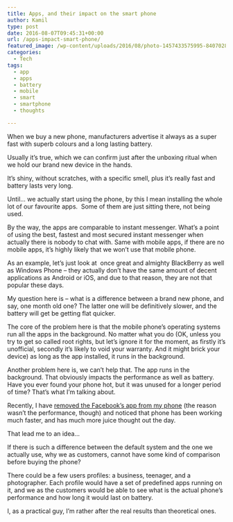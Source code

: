 ```yaml
---
title: Apps, and their impact on the smart phone
author: Kamil
type: post
date: 2016-08-07T09:45:31+00:00
url: /apps-impact-smart-phone/
featured_image: /wp-content/uploads/2016/08/photo-1457433575995-8407028a9970.jpg
categories:
  - Tech
tags:
  - app
  - apps
  - battery
  - mobile
  - smart
  - smartphone
  - thoughts

---
```

When we buy a new phone, manufacturers advertise it always as a super fast with superb colours and a long lasting battery.

Usually it&#8217;s true, which we can confirm just after the unboxing ritual when we hold our brand new device in the hands.

It&#8217;s shiny, without scratches, with a specific smell, plus it&#8217;s really fast and battery lasts very long.

Until&#8230; we actually start using the phone, by this I mean installing the whole lot of our favourite apps.  Some of them are just sitting there, not being used.

By the way, the apps are comparable to instant messenger. What&#8217;s a point of using the best, fastest and most secured instant messenger when actually there is nobody to chat with. Same with mobile apps, if there are no mobile apps, it&#8217;s highly likely that we won&#8217;t use that mobile phone.

As an example, let&#8217;s just look at  once great and almighty BlackBerry as well as Windows Phone &#8211; they actually don&#8217;t have the same amount of decent applications as Android or iOS, and due to that reason, they are not that popular these days.

My question here is &#8211; what is a difference between a brand new phone, and say, one month old one? The latter one will be definitively slower, and the battery will get be getting flat quicker.

The core of the problem here is that the mobile phone&#8217;s operating systems run all the apps in the background. No matter what you do (OK, unless you try to get so called root rights, but let&#8217;s ignore it for the moment, as firstly it&#8217;s unofficial, secondly it&#8217;s likely to void your warranty. And it might brick your device) as long as the app installed, it runs in the background.

Another problem here is, we can&#8217;t help that. The app runs in the background. That obviously impacts the performance as well as battery. Have you ever found your phone hot, but it was unused for a longer period of time? That&#8217;s what I&#8217;m talking about.

Recently, I have <a href="https://kamilpro.com/overloaded/" target="_blank">removed the Facebook&#8217;s app from my phone</a> (the reason wasn&#8217;t the performance, though) and noticed that phone has been working much faster, and has much more juice thought out the day.

That lead me to an idea&#8230;

If there is such a difference between the default system and the one we actually use, why we as customers, cannot have some kind of comparison before buying the phone?

There could be a few users profiles: a business, teenager, and a photographer. Each profile would have a set of predefined apps running on it, and we as the customers would be able to see what is the actual phone&#8217;s performance and how long it would last on battery.

I, as a practical guy, I&#8217;m rather after the real results than theoretical ones.